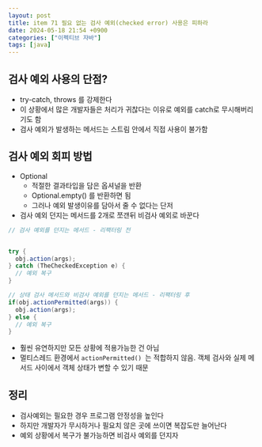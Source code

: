 ```yaml
---
layout: post
title: item 71 필요 없는 검사 예외(checked error) 사용은 피하라
date: 2024-05-18 21:54 +0900
categories: ["이펙티브 자바"]
tags: [java]
---
```


## 검사 예외 사용의 단점?

- try-catch, throws 를 강제한다
- 이 상황에서 많은 개발자들은 처리가 귀찮다는 이유로 예외를 catch로 무시해버리기도 함
- 검사 예외가 발생하는 메서드는 스트림 안에서 직접 사용이 불가함


## 검사 예외 회피 방법

- Optional
  - 적절한 결과타입을 담은 옵셔널을 반환
  - Optional.empty() 를 반환하면 됨
  - 그러나 예외 발생이유를 담아서 줄 수 없다는 단저
- 검사 예외 던지는 메서드를 2개로 쪼갠뒤 비검사 예외로 바꾼다

```java
// 검사 예외를 던지는 메서드 - 리팩터링 전


try {
  obj.action(args);
} catch (TheCheckedException e) {
  // 예외 복구
}

// 상태 검사 메서드와 비검사 예외를 던지는 메서드 - 리팩터링 후
if(obj.actionPermitted(args)) {
  obj.action(args);
} else {
  // 예외 복구
}
```


- 훨씬 유연하지만 모든 상황에 적용가능한 건 아님
- 멀티스레드 환경에서 `actionPermitted() `는 적합하지 않음. 객체 검사와 실제 메서드 사이에서 객체 상태가 변할 수 있기 때문

## 정리
- 검사예외는 필요한 경우 프로그램 안정성을 높인다
- 하지만 개발자가 무시하거나 필요치 않은 곳에 쓰이면 복잡도만 늘어난다
- 예외 상황에서 복구가 불가능하면 비검사 예외를 던지자
